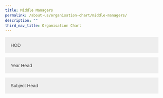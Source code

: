 ```yaml
---
title: Middle Managers
permalink: /about-us/organisation-chart/middle-managers/
description: ""
third_nav_title: Organisation Chart
---
```




<style>
.accordion {
  background-color: #eee;
  color: #444;
  cursor: pointer;
  padding: 18px;
  width: 100%;
  border: none;
  text-align: left;
  outline: none;
  font-size: 15px;
  transition: 0.4s;
}

.active, .accordion:hover {
  background-color: #ccc; 
}

.panel {
  padding: 0 18px;
  display: none;
  background-color: white;
  overflow: hidden;
}
</style>




<button class="accordion">HOD</button>
<div class="panel">
  <p><img style="width:25%" src="/images/mdm%20fauziah%20bte%20ahmad.jpg">
</p><center> <b>Mdm Fauziah Bte Ahmad<br></b>
HOD/Character &amp; Citizenship Education<center>
	
<img style="width:25%" src="/images/miss%20lee%20chew%20yen.jpg">
<center> <b>Ms Lee Chew Yen<br> </b>
HOD/English Language &amp; Literature<center>
<br>
	
<br><br>
	

<center> <b>Mr Zhong Shenghan Desmond<br> </b>
HOD/Humanities<center>
	
<img style="width:25%" src="/images/mdm%20quek%20liza.jpg">
<center> <b>Mdm Quek Liza<br> </b>
HOD/ICT<center>

<img style="width:25%" src="/images/mr%20lau%20yongxing%20bob.jpeg">
<center> <b>Mr Lau Yongxing Bob<br> </b>
HOD/Mathematics<center>

	
<img style="width:25%" src="/images/mr li yundong.jpeg">
<center> <b>Mr Li Yundong<br> </b>
HOD/Mother Tongue Languages<center>
	
<img style="width:25%" src="/images/mdm%20goh%20sok%20fern.jpg">
<center> <b>Mdm Goh Sok Fern<br> </b>
HOD/Science<center> <img style="width:25%" src="/images/mdm%20nur%20rakeezah%20bte%20abdul%20rahim.jpg">
<center> <b>Mdm Nur Rakeezah Bte Abdul Rahim<br> </b>
HOD/Student Management<center>

		
<img style="width:25%" src="/images/mr%20heng%20yih%20foo%20hector.jpg">
<center> <b>Mr Heng Yih Foo Hector<br> </b>
HOD/Technology &amp; Design<center>
	
<img style="width:25%" src="/images/mdm nur hidayah binte moktar.jpg">
<center> <b>Mdm Nur Hidayah Bte Moktar<br> </b>
School Staff Developer<center>
<p></p>
</center></center></center></center></center></center></center></center></center></center></center></center></center></center></center></center></center></center></center></center></div>

<button class="accordion">Year Head</button>
<div class="panel">
  <p><img style="width:25%" src="/images/ms%20maria%20marzuki.jpeg">
</p><center> <b>Ms Maria Marzuki<br> </b>
Year Head/ Lower Sec<center>
	
<img style="width:25%" src="/images/mdm%20soo%20woon%20siew.jpg">
<center> <b>Mdm Soo Woon Siew<br> </b>
Year Head/ Upper Sec<center>
	
<img style="width:25%" src="/images/ms%20nurul%20atika%20bte%20ramli.jpg">
<center> <b>Ms Nurul Atika Bte Ramli<br> </b>
Assistant Year Head/ Lower Sec<center>
	
<img style="width:25%" src="/images/mr%20huang%20kai%20sen%20clement.jpg">
<center> <b>Mr Huang Kai Sen Clement<br> </b>
Assistant Year Head/Upper Sec<center>

	
<img style="width:25%" src="/images/miss see ai xin alliot.jpg">
<center> <b>Ms See Ai Xin Alliot<br> </b>
Assistant Year Head (Acting)<center>

<p></p>
</center></center></center></center></center></center></center></center></center></center></div>

<button class="accordion">Subject Head</button>
<div class="panel">
  <p><img style="width:25%" src="/images/ms nadia binte eddy razali.jpg">
</p><center> <b>Mdm Nadia Binte Eddy Razali<br> </b>
SH/Character &amp; Citizenship Education<center>
	
<img style="width:25%" src="/images/miss%20teo%20shi%20yun%20madeline.jpg">
<center> <b>Miss Teo Shi Yun Madeline<br> </b>
SH/Food &amp; Nutrition<center>
	
<img style="width:25%" src="/images/miss loh may-kay maria.jpg">
<center> <b>Ms Loh May-Kay Maria<br> </b>
SH/History (Acting)<center>
	
<img style="width:25%" src="/images/mr%20chan%20chi%20thio.jpeg">
<center> <b>Mr Chan Chi Thio<br> </b>
SH/ICT<center>
	
<img style="width:25%" src="/images/mr%20lee%20chuen%20hing.jpeg">
<center> <b>Mr Lee Chuen Hing<br> </b>
SH/Mathematics<center>
<br><br><br>
	

<center> <b>Mr Lee Teck Choon Robert<br> </b>
SH/Physical Education<center>

<img style="width:25%" src="/images/miss melissa manuela rama shan.jpg">
<center> <b>Ms Melissa Manuela  
Rama Shan<br> </b>
SH/Chemistry<center>
	
<img style="width:25%" src="/images/mr mohammad redzuan bin ja'afar.jpg">
<center> <b>Mr Mohammad Redzuan  
Bin Jaafar<br> </b>
SH/Student Management<center>
<p></p>
</center></center></center></center></center></center></center></center></center></center></center></center></center></center></center></center></div>





